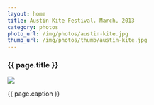 ```yaml
---
layout: home
title: Austin Kite Festival. March, 2013
category: photos
photo_url: /img/photos/austin-kite.jpg
thumb_url: /img/photos/thumb/austin-kite.jpg
---
```


<div>
  <h3>{{ page.title }}</h3>
  <img src="{{ page.photo_url }}" style="max-width: 100%;"/>
  <p>{{ page.caption }}</p>
</div>